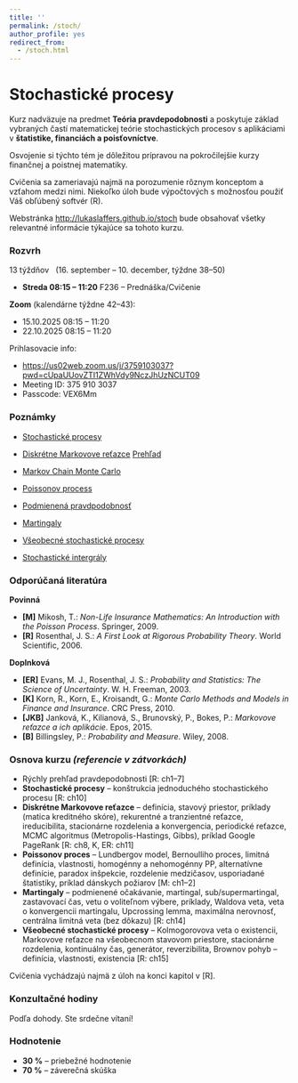 ```yaml
---
title: ''
permalink: /stoch/
author_profile: yes
redirect_from:
  - /stoch.html
---
```


# Stochastické procesy

Kurz nadväzuje na predmet **Teória pravdepodobnosti** a poskytuje základ vybraných častí matematickej teórie stochastických procesov s aplikáciami v **štatistike, financiách a poisťovníctve**.  

Osvojenie si týchto tém je dôležitou prípravou na pokročilejšie kurzy finančnej a poistnej matematiky.  

Cvičenia sa zameriavajú najmä na porozumenie rôznym konceptom a vzťahom medzi nimi. Niekoľko úloh bude výpočtových s možnosťou použiť Váš obľúbený softvér (R).


Webstránka <http://lukaslaffers.github.io/stoch> bude obsahovať všetky relevantné informácie týkajúce sa tohoto kurzu.





### Rozvrh

13 týždňov &nbsp; (16. september – 10. december, týždne 38–50)

- **Streda 08:15 – 11:20** F236 – Prednáška/Cvičenie

**Zoom** (kalendárne týždne 42–43):

-  15.10.2025  08:15 – 11:20
-  22.10.2025  08:15 – 11:20

Prihlasovacie info:

-  <https://us02web.zoom.us/j/3759103037?pwd=cUpaUUovZTI1ZWhVdy9NczJhUzNCUT09>
-  Meeting ID: 375 910 3037
-  Passcode: VEX6Mm

### Poznámky

-  [Stochastické procesy](https://www.dropbox.com/scl/fi/inf0nn8ex8ar7n1qrnzqf/7-kapitola-Rosenthal-cast1.pdf?rlkey=jkuiosccow0y5x1ml36tw6ytf&dl=0)
-  [Diskrétne Markovove reťazce](https://www.dropbox.com/scl/fi/2lmzq14j3mcwyi23a1oq4/8-kapitola-Rosenthal.pdf?rlkey=miyj2qwyjm0cag1usl6f6s5g7&dl=0) [Prehľad](https://www.dropbox.com/scl/fi/49jkj1v4m1z3ml9iq1wu3/MR-overview.pdf?rlkey=ftt4pqqsene9jb5o3mq6v1o2o&dl=0)
-  [Markov Chain Monte Carlo](https://www.dropbox.com/scl/fi/2r5hqtyupxj93mfsnviwg/MCMC.pdf?rlkey=p2dmx9vw23apjph7cl7q41osg&dl=0)
-  [Poissonov process](https://www.dropbox.com/scl/fi/82c618b9uj4heahia5ye3/1-2-kapitola-Mikosch_upd.pdf?rlkey=dpq2y90qutuqk8b0qksplxeek&dl=0)
-  [Podmienená pravdpodobnosť](https://www.dropbox.com/scl/fi/ohlugz1iwymg0gkrt4zvu/13-kapitola-Rosenthal.pdf?rlkey=c44ncrvjm3l3j8jeb8s6i2f5f&dl=0)
-  [Martingaly](https://www.dropbox.com/scl/fi/pt575ss9k241kvw8xjamm/14-kapitola-Rosenthal.pdf?rlkey=rq372ltp2h9hwjpsn1na1qbo2&dl=0)

-  [Všeobecné stochastické procesy](https://www.dropbox.com/scl/fi/14cx1oqjevcfd9kfnq8bl/15-kapitola-Rosenthal-cast1.pdf?rlkey=zfdvqhvmihn9161ridrylyv1u&dl=0)
-  [Stochastické intergrály](https://www.dropbox.com/scl/fi/cswojtk1nakup1kaao3e3/15-kapitola-Rosenthal-cast2.pdf?rlkey=e3ugy5dbhgd8kk8c1c9r7ck6n&dl=0)


### Odporúčaná literatúra

**Povinná**  
- **[M]** Mikosh, T.: *Non-Life Insurance Mathematics: An Introduction with the Poisson Process*. Springer, 2009.  
- **[R]** Rosenthal, J. S.: *A First Look at Rigorous Probability Theory*. World Scientific, 2006.  

**Doplnková**  
- **[ER]** Evans, M. J., Rosenthal, J. S.: *Probability and Statistics: The Science of Uncertainty*. W. H. Freeman, 2003.
- **[K]** Korn, R., Korn, E., Kroisandt, G.: *Monte Carlo Methods and Models in Finance and Insurance*. CRC Press, 2010.  
- **[JKB]** Janková, K., Kilianová, S., Brunovský, P., Bokes, P.: *Markovove reťazce a ich aplikácie*. Epos, 2015.  
- **[B]** Billingsley, P.: *Probability and Measure*. Wiley, 2008.



### Osnova kurzu  *(referencie v zátvorkách)*

- Rýchly prehľad pravdepodobnosti [R: ch1–7]  
- **Stochastické procesy** – konštrukcia jednoduchého stochastického procesu [R: ch10]  
- **Diskrétne Markovove reťazce** – definícia, stavový priestor, príklady (matica kreditného skóre), rekurentné a tranzientné reťazce, ireducibilita, stacionárne rozdelenia a konvergencia, periodické reťazce, MCMC algoritmus (Metropolis-Hastings, Gibbs), príklad Google PageRank [R: ch8, K, ER: ch11]  
- **Poissonov proces** – Lundbergov model, Bernoulliho proces, limitná definícia, vlastnosti, homogénny a nehomogénny PP, alternatívne definície, paradox inšpekcie, rozdelenie medzičasov, usporiadané štatistiky, príklad dánskych požiarov [M: ch1–2]  
- **Martingaly** – podmienené očakávanie, martingal, sub/supermartingal, zastavovací čas, vetu o voliteľnom výbere, príklady, Waldova veta, veta o konvergencii martingalu, Upcrossing lemma, maximálna nerovnosť, centrálna limitná veta (bez dôkazu) [R: ch14]  
- **Všeobecné stochastické procesy** – Kolmogorovova veta o existencii, Markovove reťazce na všeobecnom stavovom priestore, stacionárne rozdelenia, kontinuálny čas, generátor, reverzibilita, Brownov pohyb – definícia, vlastnosti, existencia [R: ch15]

Cvičenia vychádzajú najmä z úloh na konci kapitol v [R].



### Konzultačné hodiny

Podľa dohody. Ste srdečne vítaní!

### Hodnotenie

- **30 %** – priebežné hodnotenie
- **70 %** – záverečná skúška  


